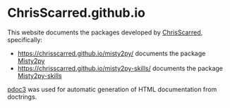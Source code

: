 # ChrisScarred.github.io

This website documents the packages developed by [ChrisScarred](https://github.com/ChrisScarred), specifically:

- https://chrisscarred.github.io/misty2py/ documents the package [Misty2py](https://github.com/ChrisScarred/misty2py)
- https://chrisscarred.github.io/misty2py-skills/ documents the package [Misty2py-skills](https://github.com/ChrisScarred/misty2py-skills)

[pdoc3](https://pypi.org/project/pdoc3/) was used for automatic generation of HTML documentation from doctrings.
